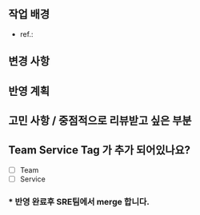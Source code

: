<!-- 반영 요청은 PR 생성으로 완료됩니다, jira 이슈 생성하지 않으셔도 됩니다. -->  
<!-- 반영 계획 일자가 중요한 PR은 최소 하루 전 생성해주시고, 당일 요청 시 #dev_sre 채널에 리마인드 부탁드립니다. -->  

## 작업 배경 <!-- 필수 -->
<!-- 이슈 번호나 태스크 링크를 적고, 이 작업이 왜 필요한지 알려주세요. -->

- ref.:

## 변경 사항 <!-- 필수 -->
<!-- 이 PR이 머지되면 어떤 부분이 변경/추가되나요? -->


## 반영 계획 <!-- 필수 -->
<!-- alpha는 직접 반영하시면 됩니다. 원하는 배포 일시를 입력해주세요. -->
<!-- ex) 2021-04-07 오전 10시 -->  


## 고민 사항 / 중점적으로 리뷰받고 싶은 부분 <!-- 선택 사항 -->
<!-- 리뷰어들이 함께 고민해주었으면 하는 부분이 있나요? -->


## Team Service Tag 가 추가 되어있나요?  
- [ ] Team 
- [ ] Service 

### \* 반영 완료후 SRE팀에서 merge 합니다.